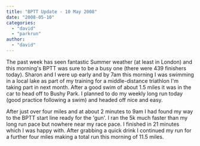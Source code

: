 ```yaml
---
title: "BPTT Update - 10 May 2008"
date: "2008-05-10"
categories: 
  - "david"
  - "parkrun"
author: 
  - "david"
---
```


The past week has seen fantastic Summer weather (at least in London) and this morning's BPTT was sure to be a busy one (there were 439 finishers today). Sharon and I were up early and by 7am this morning I was swimming in a local lake as part of my training for a middle-distance triathlon I'm taking part in next month. After a good swim of about 1.5 miles it was in the car to head off to Bushy Park. I planned to do my weekly long run today (good practice following a swim) and headed off nice and easy.

After just over four miles and at about 2 minutes to 9am I had found my way to the BPTT start line ready for the 'gun'. I ran the 5k much faster than my long run pace but nowhere near my race pace. I finished in 21 minutes which I was happy with. After grabbing a quick drink I continued my run for a further four miles making a total run this morning of 11.5 miles.

